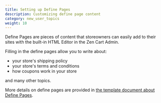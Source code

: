 ```yaml
---
title: Setting up Define Pages
description: Customizing define page content 
category: new_user_topics
weight: 10
---
```


Define Pages are pieces of content that storeowners can easily add to their sites with the built-in HTML Editor in the Zen Cart Admin.

Filling in the define pages allow you to write about: 
- your store's shipping policy
- your store's terms and conditions
- how coupons work in your store

and many other topics. 

More details on define pages are provided in [the template document about Define Pages](/user/template/define_pages/).

